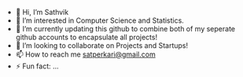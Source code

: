 - 👋 Hi, I’m Sathvik 
- 👀 I’m interested in Computer Science and Statistics.
- 🌱 I’m currently updating this github to combine both of my seperate github accounts to encapsulate all projects!
- 💞️ I’m looking to collaborate on Projects and Startups!
- 📫 How to reach me satperkari@gmail.com
- ⚡ Fun fact: ...

<!---
satperk/satperk is a ✨ special ✨ repository because its `README.md` (this file) appears on your GitHub profile.
You can click the Preview link to take a look at your changes.
--->
